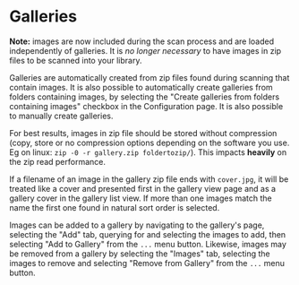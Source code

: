 # Galleries

**Note:** images are now included during the scan process and are loaded independently of galleries. It is _no longer necessary_ to have images in zip files to be scanned into your library.

Galleries are automatically created from zip files found during scanning that contain images. It is also possible to automatically create galleries from folders containing images, by selecting the "Create galleries from folders containing images" checkbox in the Configuration page. It is also possible to manually create galleries.

For best results, images in zip file should be stored without compression (copy, store or no compression options depending on the software you use. Eg on linux: `zip -0 -r gallery.zip foldertozip/`). This impacts **heavily** on the zip read performance.

If a filename of an image in the gallery zip file ends with `cover.jpg`, it will be treated like a cover and presented first in the gallery view page and as a gallery cover in the gallery list view. If more than one images match the name the first one found in natural sort order is selected.

Images can be added to a gallery by navigating to the gallery's page, selecting the "Add" tab, querying for and selecting the images to add, then selecting "Add to Gallery" from the `...` menu button. Likewise, images may be removed from a gallery by selecting the "Images" tab, selecting the images to remove and selecting "Remove from Gallery" from the `...` menu button.

